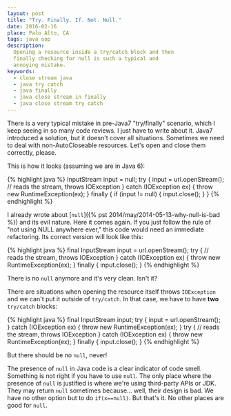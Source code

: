 ```yaml
---
layout: post
title: "Try. Finally. If. Not. Null."
date: 2016-02-16
place: Palo Alto, CA
tags: java oop
description:
  Opening a resource inside a try/catch block and then
  finally checking for null is such a typical and
  annoying mistake.
keywords:
  - close stream java
  - java try catch
  - java finally
  - java close stream in finally
  - java close stream try catch
---
```


There is a very typical mistake in pre-Java7 "try/finally" scenario,
which I keep seeing in so many code reviews. I just have to write about it.
Java7 introduced a solution, but it doesn't cover all situations.
Sometimes we need to deal with non-AutoCloseable resources. Let's
open and close them correctly, please.

<!--more-->

This is how it looks (assuming we are in Java 6):

{% highlight java %}
InputStream input = null;
try {
  input = url.openStream();
  // reads the stream, throws IOException
} catch (IOException ex) {
  throw new RuntimeException(ex);
} finally {
  if (input != null) {
    input.close();
  }
}
{% endhighlight %}

I already wrote about [`null`]({% pst 2014/may/2014-05-13-why-null-is-bad %})
and its evil nature. Here it comes again. If you just follow the rule
of "not using NULL anywhere ever," this code would need an immediate
refactoring. Its correct version will look like this:

{% highlight java %}
final InputStream input = url.openStream();
try {
  // reads the stream, throws IOException
} catch (IOException ex) {
  throw new RuntimeException(ex);
} finally {
  input.close();
}
{% endhighlight %}

There is no `null` anymore and it's very clean. Isn't it?

There are situations when opening the resource itself throws `IOException`
and we can't put it outside of `try/catch`. In that case, we have to have
**two** `try/catch` blocks:

{% highlight java %}
final InputStream input;
try {
  input = url.openStream();
} catch (IOException ex) {
  throw new RuntimeException(ex);
}
try {
  // reads the stream, throws IOException
} catch (IOException ex) {
  throw new RuntimeException(ex);
} finally {
  input.close();
}
{% endhighlight %}

But there should be no `null`, never!

The presence of `null` in Java code is a clear indicator of code smell. Something
is not right if you have to use `null`. The only place where the presence of `null`
is justified is where we're using third-party APIs or JDK. They may return
`null` sometimes because... well, their design is bad. We have
no other option but to do `if(x==null)`. But that's it. No other places
are good for `null`.

